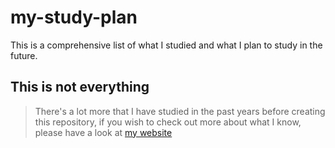 # my-study-plan

This is a comprehensive list of what I studied and what I plan to study in the future.

## This is not everything
> There's a lot more that I have studied in the past years before creating this repository, if you wish to check out more about what I know, please have a look at [my website](https://invalid.com)
